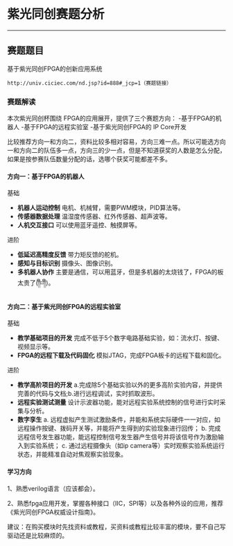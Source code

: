 # 紫光同创赛题分析
---
## 赛题题目
基于紫光同创FPGA的创新应用系统

```
http://univ.ciciec.com/nd.jsp?id=888#_jcp=1（赛题链接）
```
### 赛题解读
本次紫光同创杯围绕 FPGA的应用展开，提供了三个赛题方向：
  -基于FPGA的机器人
  -基于FPGA的远程实验室
  -基于紫光同创FPGA的 IP Core开发
  
比较推荐方向一和方向二，资料比较多相对容易，方向三难一点。所以可能选方向一和方向二的队伍多一点，方向三的少一点，但是不知道获奖的人数是怎么分配，如果是按参赛队伍数量分配的话，选哪个获奖可能都差不多。
  #### 方向一：基于FPGA的机器人
  
  基础
  - **机器人运动控制** 电机、机械臂，需要PWM模块，PID算法等。
  - **传感器数据处理** 温湿度传感器、红外传感器、超声波等。
  - **人机交互接口** 可以使用蓝牙遥控、触摸屏等。

  进阶
  - **低延迟高精度反馈** 带力矩反馈的舵机。
  - **感知与目标识别** 摄像头、图像识别。
  - **多机器人协作** 主要是通信，可以用蓝牙，但是多机器的太烧钱了，FPGA的板太贵了(༎ຶ⌑༎ຶ)。

  #### 方向二：基于紫光同创FPGA的远程实验室
  
  基础
  - **教学基础项目的开发** 完成不低于5个数字电路基础实验，如：流水灯、按键、视频显示等。
  - **FPGA的远程下载及代码固化** 模拟JTAG，完成FPGA板卡的远程下载和固化。
    
  进阶
  - **教学高阶项目的开发** a.完成除5个基础实验以外的更多高阶实验内容，并提供完善的代码与文档;b.进行远程调试，实时抓取波形。
  - **远程实验测试测量** 设计示波器功能，能对远程实验系统控制的信号进行实时采集与分析。
  - **数字孪生** a. 远程虚拟产生测试激励条件，并能和系统实际硬件一一对应，如远程操作按键、拨码开关等，并能将产生得到的实验现象进行回传；
  b. 完成远程信号发生器功能，能远程控制信号发生器产生信号并将该信号作为激励输入到实验系统；
  c. 通过远程摄像头（如ip camera等）实时观察实验系统运行状态，并能精准自动对焦观察实验现象。
  
  #### 学习方向
  1、熟悉verilog语言（应该都会）。
  
  2、熟悉fpga应用开发，掌握各种接口（IIC，SPI等）以及各种外设的应用，推荐《紫光同创FPGA权威设计指南》。
  
  建议：在购买模块时先找资料或教程，买资料或教程比较丰富的模块，要不自己写驱动还是比较麻烦的。
